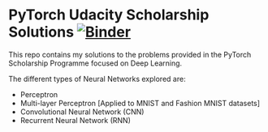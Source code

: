 # PyTorch Udacity Scholarship Solutions [![Binder](https://mybinder.org/badge_logo.svg)](https://mybinder.org/v2/gh/Spurryag/PyTorch-Scholarship-Programme-Solutions/master)

This repo contains my solutions to the problems provided in the PyTorch Scholarship Programme focused on Deep Learning.

The different types of Neural Networks explored are:
* Perceptron 
* Multi-layer Perceptron [Applied to MNIST and Fashion MNIST datasets]
* Convolutional Neural Network (CNN)
* Recurrent Neural Network (RNN)
